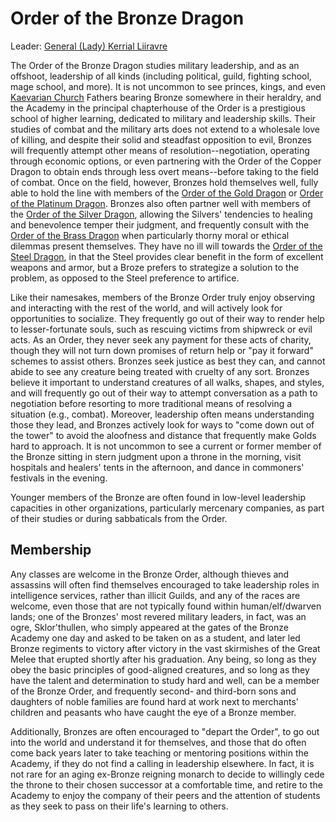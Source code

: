 # Order of the Bronze Dragon
Leader: [General (Lady) Kerrial Liiravre](/People/KerrialLiiravre.md)

The Order of the Bronze Dragon studies military leadership, and as an offshoot, leadership of all kinds (including political, guild, fighting school, mage school, and more). It is not uncommon to see princes, kings, and even [Kaevarian Church](/Religions/KaevarianChurch.md) Fathers bearing Bronze somewhere in their heraldry, and the Academy in the principal chapterhouse of the Order is a prestigious school of higher learning, dedicated to military and leadership skills. Their studies of combat and the military arts does not extend to a wholesale love of killing, and despite their solid and steadfast opposition to evil, Bronzes will frequently attempt other means of resolution--negotiation, operating through economic options, or even partnering with the Order of the Copper Dragon to obtain ends through less overt means--before taking to the field of combat. Once on the field, however, Bronzes hold themselves well, fully able to hold the line with members of the [Order of the Gold Dragon](Gold.md) or [Order of the Platinum Dragon](Platinum.md). Bronzes also often partner well with members of the [Order of the Silver Dragon](Silver.md), allowing the Silvers' tendencies to healing and benevolence temper their judgment, and frequently consult with the [Order of the Brass Dragon](Bronze.md) when particularly thorny moral or ethical dilemmas present themselves. They have no ill will towards the [Order of the Steel Dragon](Steel.md), in that the Steel provides clear benefit in the form of excellent weapons and armor, but a Broze prefers to strategize a solution to the problem, as opposed to the Steel preference to artifice.
 
Like their namesakes, members of the Bronze Order truly enjoy observing and interacting with the rest of the world, and will actively look for opportunities to socialize. They frequently go out of their way to render help to lesser-fortunate souls, such as rescuing victims from shipwreck or evil acts. As an Order, they never seek any payment for these acts of charity, though they will not turn down promises of return help or "pay it forward" schemes to assist others. Bronzes seek justice as best they can, and cannot abide to see any creature being treated with cruelty of any sort. Bronzes believe it important to understand creatures of all walks, shapes, and styles, and will frequently go out of their way to attempt conversation as a path to negotiation before resorting to more traditional means of resolving a situation (e.g., combat). Moreover, leadership often means understanding those they lead, and Bronzes actively look for ways to "come down out of the tower" to avoid the aloofness and distance that frequently make Golds hard to approach. It is not uncommon to see a current or former member of the Bronze sitting in stern judgment upon a throne in the morning, visit hospitals and healers' tents in the afternoon, and dance in commoners' festivals in the evening.

Younger members of the Bronze are often found in low-level leadership capacities in other organizations, particularly mercenary companies, as part of their studies or during sabbaticals from the Order.
 
## Membership
Any classes are welcome in the Bronze Order, although thieves and assassins will often find themselves encouraged to take leadership roles in intelligence services, rather than illicit Guilds, and any of the races are welcome, even those that are not typically found within human/elf/dwarven lands; one of the Bronzes' most revered military leaders, in fact, was an ogre, Sklor'thullen, who simply appeared at the gates of the Bronze Academy one day and asked to be taken on as a student, and later led Bronze regiments to victory after victory in the vast skirmishes of the Great Melee  that erupted shortly after his graduation. Any being, so long as they obey the basic principles of good-aligned creatures, and so long as they have the talent and determination to study hard and well, can be a member of the Bronze Order, and frequently second- and third-born sons and daughters of noble families are found hard at work next to merchants' children and peasants who have caught the eye of a Bronze member.
 
Additionally, Bronzes are often encouraged to "depart the Order", to go out into the world and understand it for themselves, and those that do often come back years later to take teaching or mentoring positions within the Academy, if they do not find a calling in leadership elsewhere. In fact, it is not rare for an aging ex-Bronze reigning monarch to decide to willingly cede the throne to their chosen successor at a comfortable time, and retire to the Academy to enjoy the company of their peers and the attention of students as they seek to pass on their life's learning to others.
